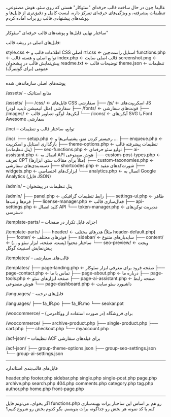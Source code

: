 عالیه! چون در حال ساخت قالب حرفه‌ای "سئوکار" هستی که روی سئو، هوش مصنوعی، تنظیمات پیشرفته، و ویژگی‌های حرفه‌ای تمرکز داره، لیست کامل و دقیق‌تری از فایل‌ها و پوشه‌های پیشنهادی قالب رو برات آماده کردم.


---

ساختار نهایی فایل‌ها و پوشه‌های قالب حرفه‌ای "سئوکار"

فایل‌های اصلی در ریشه قالب:

style.css                  ← اطلاعات قالب و CSS اصلی
rtl.css                    ← استایل راست‌چین
functions.php              ← توابع اصلی و هسته قالب
index.php                  ← قالب اصلی سایت
screenshot.png             ← پیش‌نمایش قالب در پیشخوان
readme.txt                 ← توضیحات قالب
theme.json                 ← تنظیمات عمومی (برای گوتنبرگ)


---

پوشه‌های اصلی سازماندهی شده

/assets/ – منابع استاتیک

/assets/
├── /css/                  ← فایل‌های CSS سفارشی
├── /js/                   ← اسکریپت‌های JS سفارشی (مثل انیمیشن تایپ، لودر)
├── /fonts/                ← فونت‌های سفارشی
├── /images/               ← آیکن‌ها، لوگو، تصاویر قالب
└── /icons/                ← آیکن‌های SVG یا Font Awesome سفارشی

/inc/ – توابع، ساختار قالب و تنظیمات

/inc/
├── setup.php              ← رجیستر کردن منو، پشتیبانی‌ها و ...
├── enqueue.php            ← بارگذاری استایل و اسکریپت
├── theme-options.php      ← تنظیمات پیشرفته قالب (پنل تنظیمات)
├── seo-functions.php      ← توابع سئو حرفه‌ای
├── ai-assistant.php       ← اتصال به API هوش مصنوعی
├── custom-post-types.php  ← تعریف CPT (مثلاً برای مقالات سئو، ابزارها)
├── custom-taxonomies.php  ← دسته‌بندی‌های سفارشی
├── shortcodes.php         ← شورت‌کدهای مفید
├── widgets.php            ← ابزارک‌های اختصاصی
└── analytics.php          ← اتصال به Google Analytics (فایل JSON)

/admin/ – پنل تنظیمات در پیشخوان

/admin/
├── panel.php              ← رابط تنظیمات گرافیکی
├── settings-ui.php        ← ظاهر فرم‌ها و تب‌ها
├── license-manager.php    ← فعال‌سازی قالب
├── api-settings.php       ← کلید اتصال API
└── token-manager.php      ← مدیریت توکن‌های دسترسی

/template-parts/ – اجزای قابل تکرار در صفحات

/template-parts/
├── header/                ← هدرهای مختلف (مثلاً header-default.php)
├── footer/                ← فوترهای مختلف
├── sidebar/               ← سایدبارهای متنوع
├── content/               ← ساختار محتوا (پست، صفحه، ابزار سئو و ...)
└── seo-preview/           ← ویجت پیش‌نمایش اسنیپت گوگل

/templates/ – قالب‌های سفارشی

/templates/
├── page-landing.php       ← صفحه فرود برای معرفی ابزار سئوکار
├── page-contact.php       ← تماس با ما
├── page-about.php         ← درباره ما
├── page-tools.php         ← صفحه ابزارهای سئو
├── page-ai-assistant.php  ← صفحه رابط هوش مصنوعی
└── page-dashboard.php     ← داشبورد سئو سایت

/languages/ – فایل‌های ترجمه

/languages/
├── fa_IR.po
├── fa_IR.mo
└── seokar.pot

/woocommerce/ – برای فروشگاه (در صورت استفاده از ووکامرس)

/woocommerce/
├── archive-product.php
├── single-product.php
├── cart.php
├── checkout.php
└── myaccount.php

/acf-json/ – تنظیمات ACF برای فیلدهای سفارشی

/acf-json/
├── group-theme-options.json
├── group-seo-settings.json
└── group-ai-settings.json


---

فایل‌های قالب‌بندی استاندارد

header.php
footer.php
sidebar.php
single.php
single-post.php
page.php
archive.php
search.php
404.php
comments.php
category.php
tag.php
author.php
home.php
front-page.php


---

اگر بخوای، می‌تونم فایل functions.php رو هم بر اساس این ساختار برات بهینه‌سازی کنم یا کد نمونه هر بخش رو جداگونه برات بنویسم. بگو کدوم بخش رو شروع کنیم؟


